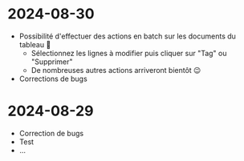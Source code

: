 # 2024-08-30
- Possibilité d'effectuer des actions en batch sur les documents du tableau 🤖
	- Sélectionnez les lignes à modifier puis cliquer sur "Tag" ou "Supprimer"
	- De nombreuses autres actions arriveront bientôt 😉
- Corrections de bugs

# 2024-08-29
- Correction de bugs
- Test
- …